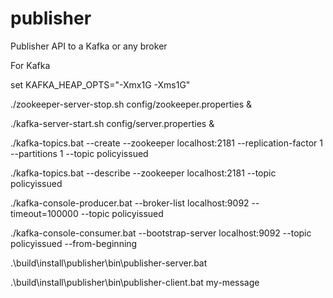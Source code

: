 # publisher
Publisher API to a Kafka or any broker

For Kafka

set KAFKA_HEAP_OPTS="-Xmx1G -Xms1G" 

./zookeeper-server-stop.sh config/zookeeper.properties & 

./kafka-server-start.sh config/server.properties &  

./kafka-topics.bat --create --zookeeper localhost:2181 --replication-factor 1 --partitions 1 --topic policyissued 

./kafka-topics.bat --describe --zookeeper localhost:2181 --topic policyissued 

./kafka-console-producer.bat --broker-list localhost:9092 --timeout=100000 --topic policyissued 

./kafka-console-consumer.bat --bootstrap-server localhost:9092 --topic policyissued --from-beginning 

.\build\install\publisher\bin\publisher-server.bat

.\build\install\publisher\bin\publisher-client.bat my-message

